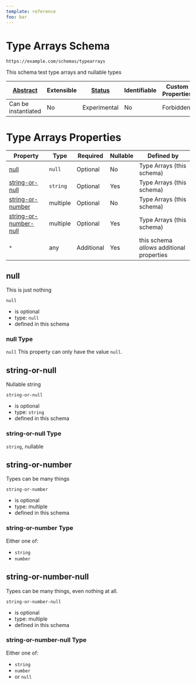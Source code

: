 ```yaml
---
template: reference
foo: bar
---
```


# Type Arrays Schema

```
https://example.com/schemas/typearrays
```

This schema test type arrays and nullable types

| [Abstract](../abstract.md) | Extensible | [Status](../status.md) | Identifiable | Custom Properties | Additional Properties | Defined In |
|----------------------------|------------|------------------------|--------------|-------------------|-----------------------|------------|
| Can be instantiated | No | Experimental | No | Forbidden | Permitted | [typearrays.schema.json](typearrays.schema.json) |

# Type Arrays Properties

| Property | Type | Required | Nullable | Defined by |
|----------|------|----------|----------|------------|
| [null](#null) | `null` | Optional  | No | Type Arrays (this schema) |
| [string-or-null](#string-or-null) | `string` | Optional  | Yes | Type Arrays (this schema) |
| [string-or-number](#string-or-number) | multiple | Optional  | No | Type Arrays (this schema) |
| [string-or-number-null](#string-or-number-null) | multiple | Optional  | Yes | Type Arrays (this schema) |
| `*` | any | Additional | Yes | this schema *allows* additional properties |

## null

This is just nothing

`null`
* is optional
* type: `null`
* defined in this schema

### null Type


`null`
This property can only have the value `null`.




## string-or-null

Nullable string

`string-or-null`
* is optional
* type: `string`
* defined in this schema

### string-or-null Type


`string`, nullable






## string-or-number

Types can be many things

`string-or-number`
* is optional
* type: multiple
* defined in this schema

### string-or-number Type


Either one of:
 * `string`
 * `number`





## string-or-number-null

Types can be many things, even nothing at all.

`string-or-number-null`
* is optional
* type: multiple
* defined in this schema

### string-or-number-null Type


Either one of:
 * `string`
 * `number`
 * or `null`




